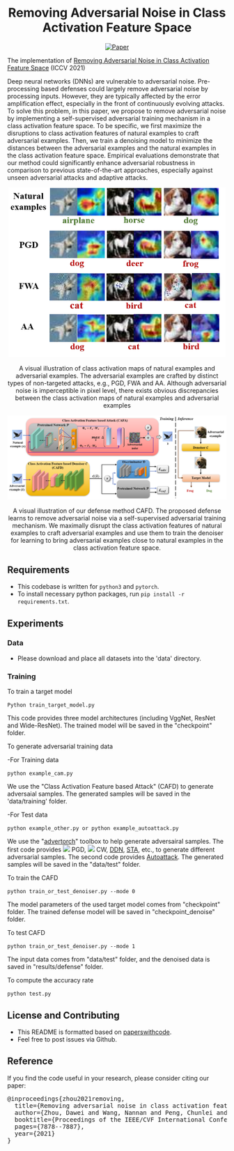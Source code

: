 <div align="center">   
  
# Removing Adversarial Noise in Class Activation Feature Space
[![Paper](https://img.shields.io/badge/paper-ICCV-green)](https://openaccess.thecvf.com/content/ICCV2021/papers/Zhou_Removing_Adversarial_Noise_in_Class_Activation_Feature_Space_ICCV_2021_paper.pdf)

</div>


The implementation of [Removing Adversarial Noise in Class Activation Feature Space](https://openaccess.thecvf.com/content/ICCV2021/papers/Zhou_Removing_Adversarial_Noise_in_Class_Activation_Feature_Space_ICCV_2021_paper.pdf) (ICCV 2021)

Deep neural networks (DNNs) are vulnerable to adversarial noise. Pre-processing based defenses could largely remove adversarial noise by processing inputs. However, they are typically affected by the error amplification effect, especially in the front of continuously evolving attacks. To solve this problem, in this paper, we propose to remove adversarial noise by implementing a self-supervised adversarial training mechanism in a class activation feature space. To be specific, we first maximize the disruptions to class activation features of natural examples to craft adversarial examples. Then, we train a denoising model to minimize the distances between the adversarial examples and the natural examples in the class activation feature space.
Empirical evaluations demonstrate that our method could significantly enhance adversarial robustness in comparison to previous state-of-the-art approaches, especially against unseen adversarial attacks and adaptive attacks.


<p float="left" align="center">
<img src="arch.png" width="500" /> 
<figcaption align="center">
A visual illustration of class activation maps of natural examples and adversarial examples. The adversarial examples are crafted by distinct types of non-targeted attacks, e.g., PGD, FWA and AA. Although adversarial noise is imperceptible in pixel level, there exists obvious discrepancies between the class activation maps of natural examples and adversarial examples
</figcaption>
</p>


<p float="left" align="center">
<img src="method.png" width="800" /> 
<figcaption align="center">
A visual illustration of our defense method CAFD. The proposed defense learns to remove adversarial noise via a self-supervised adversarial training mechanism. We maximally disrupt the class activation features of natural examples to craft adversarial examples and use them to train the denoiser for learning to bring adversarial examples close to natural examples in the class activation feature space.
</figcaption>
</p>


## Requirements
- This codebase is written for `python3` and `pytorch`.
- To install necessary python packages, run `pip install -r requirements.txt`.


## Experiments
### Data
- Please download and place all datasets into the 'data' directory. 


### Training
To train a target model

```
Python train_target_model.py 
```

This code provides three model architectures (including VggNet, ResNet and Wide-ResNet). The trained model will be saved in the "checkpoint" folder.


To generate adversarial training data

-For Training data

```
python example_cam.py
```

We use the "Class Activation Feature based Attack" (CAFD) to generate adversaial samples. The generated samples will be saved in the 'data/training' folder.

-For Test data

```
python example_other.py or python example_autoattack.py
```

We use the "[advertorch](https://github.com/BorealisAI/advertorch)" toolbox to help generate adversairal samples. The first code provides ![](http://latex.codecogs.com/svg.latex?L_{\infty}) PGD, ![](http://latex.codecogs.com/svg.latex?L_{2}) CW, [DDN](https://arxiv.org/abs/1811.09600), [STA](https://openreview.net/forum?id=HyydRMZC-), etc., to generate different adversarial samples. The second code provides [Autoattack](https://arxiv.org/abs/2003.01690).
The generated samples will be saved in the "data/test" folder.

To train the CAFD

```
python train_or_test_denoiser.py --mode 0
```

The model parameters of the used target model comes from "checkpoint" folder. The trained defense model will be saved in "checkpoint_denoise" folder.


To test CAFD

```
python train_or_test_denoiser.py --mode 1
```

The input data comes from "data/test" folder, and the denoised data is saved in "results/defense" folder. 

To compute the accuracy rate

```
python test.py
```


## License and Contributing
- This README is formatted based on [paperswithcode](https://github.com/paperswithcode/releasing-research-code).
- Feel free to post issues via Github. 


## Reference
If you find the code useful in your research, please consider citing our paper:


<pre>
@inproceedings{zhou2021removing,
  title={Removing adversarial noise in class activation feature space},
  author={Zhou, Dawei and Wang, Nannan and Peng, Chunlei and Gao, Xinbo and Wang, Xiaoyu and Yu, Jun and Liu, Tongliang},
  booktitle={Proceedings of the IEEE/CVF International Conference on Computer Vision},
  pages={7878--7887},
  year={2021}
}
</pre>
